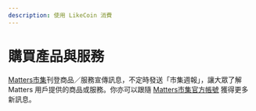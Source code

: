 ```yaml
---
description: 使用 LikeCoin 消費
---
```


# 購買產品與服務

[Matters市集](https://matters.news/tags/VGFnOjE2NDIx)刊登商品／服務宣傳訊息，不定時發送「市集週報」，讓大眾了解 Matters 用戶提供的商品或服務。你亦可以跟隨 [Matters市集官方帳號](https://matters.news/@mattersmarket) 獲得更多新訊息。

